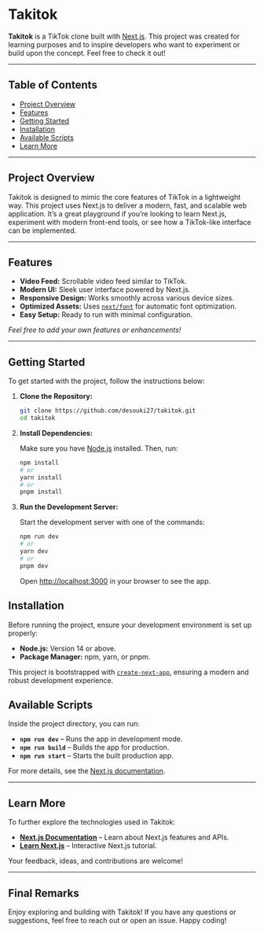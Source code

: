 # Takitok

**Takitok** is a TikTok clone built with [Next.js](https://nextjs.org). This project was created for learning purposes and to inspire developers who want to experiment or build upon the concept. Feel free to check it out!

---

## Table of Contents

- [Project Overview](#project-overview)
- [Features](#features)
- [Getting Started](#getting-started)
- [Installation](#installation)
- [Available Scripts](#available-scripts)
- [Learn More](#learn-more)
---

## Project Overview

Takitok is designed to mimic the core features of TikTok in a lightweight way. This project uses Next.js to deliver a modern, fast, and scalable web application. It’s a great playground if you’re looking to learn Next.js, experiment with modern front-end tools, or see how a TikTok-like interface can be implemented.

---

## Features

- **Video Feed:** Scrollable video feed similar to TikTok.
- **Modern UI:** Sleek user interface powered by Next.js.
- **Responsive Design:** Works smoothly across various device sizes.
- **Optimized Assets:** Uses [`next/font`](https://nextjs.org/docs/app/building-your-application/optimizing/fonts) for automatic font optimization.
- **Easy Setup:** Ready to run with minimal configuration.

*Feel free to add your own features or enhancements!*

---

## Getting Started

To get started with the project, follow the instructions below:

1. **Clone the Repository:**

   ```bash
   git clone https://github.com/desouki27/takitok.git
   cd takitok
   ```

2. **Install Dependencies:**

   Make sure you have [Node.js](https://nodejs.org/) installed. Then, run:

   ```bash
   npm install
   # or
   yarn install
   # or
   pnpm install
   ```

3. **Run the Development Server:**

   Start the development server with one of the commands:

   ```bash
   npm run dev
   # or
   yarn dev
   # or
   pnpm dev
   ```

   Open [http://localhost:3000](http://localhost:3000) in your browser to see the app.

## Installation

Before running the project, ensure your development environment is set up properly:

- **Node.js:** Version 14 or above.
- **Package Manager:** npm, yarn, or pnpm.

This project is bootstrapped with [`create-next-app`](https://nextjs.org/docs/api-reference/create-next-app), ensuring a modern and robust development experience.

## Available Scripts

Inside the project directory, you can run:

- **`npm run dev`** – Runs the app in development mode.
- **`npm run build`** – Builds the app for production.
- **`npm run start`** – Starts the built production app.

For more details, see the [Next.js documentation](https://nextjs.org/docs).

---

## Learn More

To further explore the technologies used in Takitok:

- **[Next.js Documentation](https://nextjs.org/docs)** – Learn about Next.js features and APIs.
- **[Learn Next.js](https://nextjs.org/learn)** – Interactive Next.js tutorial.

Your feedback, ideas, and contributions are welcome!

---

## Final Remarks

Enjoy exploring and building with Takitok! If you have any questions or suggestions, feel free to reach out or open an issue. Happy coding!
